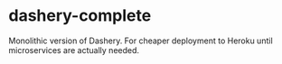 # dashery-complete
Monolithic version of Dashery.  For cheaper deployment to Heroku until microservices are actually needed.
